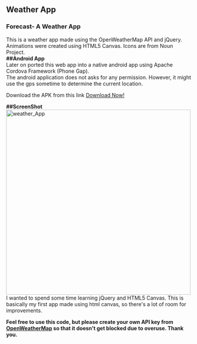##  Weather App
### Forecast- A Weather App

This is a weather app made using the OpenWeatherMap API and jQuery. Animations were created using HTML5 Canvas. Icons are from Noun Project.
<br>
<strong>##Android App</strong>
<br>
Later on ported this web app into a native android app using Apache Cordova Framework (Phone Gap).
<br>
The android application does not asks for any permission. However, it might use the gps sometime to determine the current location.

Download the APK from this link <a href="https://drive.google.com/open?id=1oTzH6-25EnXc73RsNfSGBC-sP47zAf8c">Download Now!</a>
<br>

<strong>##ScreenShot</strong>
<br>
<a href="https://ibb.co/dmDvzn"><img src="https://preview.ibb.co/kMTjs7/weather_App.png" height="500" weight="200" alt="weather_App" border="0"></a>
<br>
I wanted to spend some time learning jQuery and HTML5 Canvas. This is basically my first app made using html canvas, so there's a lot of room for improvements.

**Feel free to use this code, but please create your own API key from [OpenWeatherMap](https://openweathermap.org/) so that it doesn't get blocked due to overuse. Thank you.**
